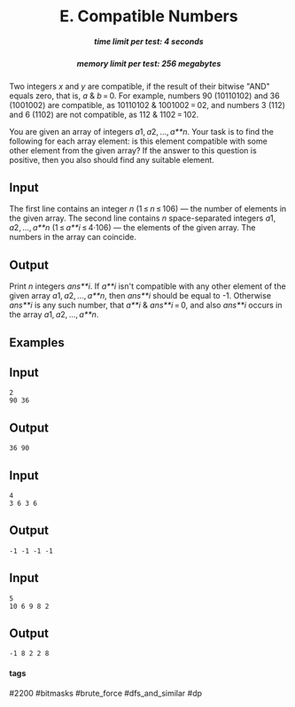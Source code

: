 <h1 style='text-align: center;'> E. Compatible Numbers</h1>

<h5 style='text-align: center;'>time limit per test: 4 seconds</h5>
<h5 style='text-align: center;'>memory limit per test: 256 megabytes</h5>

Two integers *x* and *y* are compatible, if the result of their bitwise "AND" equals zero, that is, *a* & *b* = 0. For example, numbers 90 (10110102) and 36 (1001002) are compatible, as 10110102 & 1001002 = 02, and numbers 3 (112) and 6 (1102) are not compatible, as 112 & 1102 = 102.

You are given an array of integers *a*1, *a*2, ..., *a**n*. Your task is to find the following for each array element: is this element compatible with some other element from the given array? If the answer to this question is positive, then you also should find any suitable element.

## Input

The first line contains an integer *n* (1 ≤ *n* ≤ 106) — the number of elements in the given array. The second line contains *n* space-separated integers *a*1, *a*2, ..., *a**n* (1 ≤ *a**i* ≤ 4·106) — the elements of the given array. The numbers in the array can coincide.

## Output

Print *n* integers *ans**i*. If *a**i* isn't compatible with any other element of the given array *a*1, *a*2, ..., *a**n*, then *ans**i* should be equal to -1. Otherwise *ans**i* is any such number, that *a**i* & *ans**i* = 0, and also *ans**i* occurs in the array *a*1, *a*2, ..., *a**n*.

## Examples

## Input


```
2  
90 36  

```
## Output


```
36 90
```
## Input


```
4  
3 6 3 6  

```
## Output


```
-1 -1 -1 -1
```
## Input


```
5  
10 6 9 8 2  

```
## Output


```
-1 8 2 2 8
```


#### tags 

#2200 #bitmasks #brute_force #dfs_and_similar #dp 